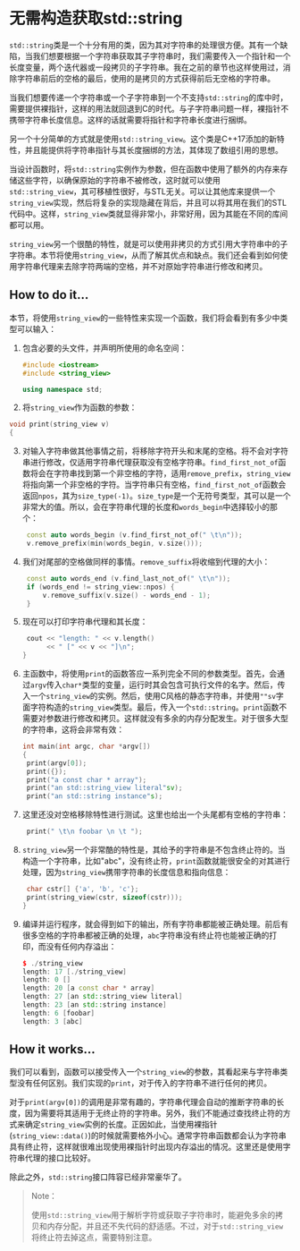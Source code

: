 # 无需构造获取std::string

`std::string`类是一个十分有用的类，因为其对字符串的处理很方便。其有一个缺陷，当我们想要根据一个字符串获取其子字符串时，我们需要传入一个指针和一个长度变量，两个迭代器或一段拷贝的子字符串。我在之前的章节也这样使用过，消除字符串前后的空格的最后，使用的是拷贝的方式获得前后无空格的字符串。

当我们想要传递一个字符串或一个子字符串到一个不支持`std::string`的库中时，需要提供裸指针，这样的用法就回退到C的时代。与子字符串问题一样，裸指针不携带字符串长度信息。这样的话就需要将指针和字符串长度进行捆绑。

另一个十分简单的方式就是使用`std::string_view`。这个类是C++17添加的新特性，并且能提供将字符串指针与其长度捆绑的方法，其体现了数组引用的思想。

当设计函数时，将`std::string`实例作为参数，但在函数中使用了额外的内存来存储这些字符，以确保原始的字符串不被修改，这时就可以使用`std::string_view`，其可移植性很好，与STL无关。可以让其他库来提供一个`string_view`实现，然后将复杂的实现隐藏在背后，并且可以将其用在我们的STL代码中。这样，`string_view`类就显得非常小，非常好用，因为其能在不同的库间都可以用。

`string_view`另一个很酷的特性，就是可以使用非拷贝的方式引用大字符串中的子字符串。本节将使用`string_view`，从而了解其优点和缺点。我们还会看到如何使用字符串代理来去除字符两端的空格，并不对原始字符串进行修改和拷贝。

## How to do it...

本节，将使用`string_view`的一些特性来实现一个函数，我们将会看到有多少中类型可以输入：

1. 包含必要的头文件，并声明所使用的命名空间：

   ```c++
   #include <iostream>
   #include <string_view>
   
   using namespace std; 
   ```

2.  将`string_view`作为函数的参数：

   ```c++
   void print(string_view v)
   { 
   ```

3. 对输入字符串做其他事情之前，将移除字符开头和末尾的空格。将不会对字符串进行修改，仅适用字符串代理获取没有空格字符串。`find_first_not_of`函数将会在字符串找到第一个非空格的字符，适用`remove_prefix`，`string_view`将指向第一个非空格的字符。当字符串只有空格，`find_first_not_of`函数会返回`npos`，其为`size_type(-1)`。`size_type`是一个无符号类型，其可以是一个非常大的值。所以，会在字符串代理的长度和`words_begin`中选择较小的那个：

   ```c++
   	const auto words_begin (v.find_first_not_of(" \t\n"));
   	v.remove_prefix(min(words_begin, v.size()));
   ```

4. 我们对尾部的空格做同样的事情。`remove_suffix`将收缩到代理的大小：

   ```c++
   	const auto words_end (v.find_last_not_of(" \t\n"));
   	if (words_end != string_view::npos) {
   		v.remove_suffix(v.size() - words_end - 1);
   	} 
   ```

5. 现在可以打印字符串代理和其长度：

   ```c++
   	cout << "length: " << v.length()
   		 << " [" << v << "]\n";
   }
   ```

6. 主函数中，将使用`print`的函数答应一系列完全不同的参数类型。首先，会通过`argv`传入`char*`类型的变量，运行时其会包含可执行文件的名字。然后，传入一个`string_view`的实例。然后，使用C风格的静态字符串，并使用`""sv`字面字符构造的`string_view`类型。最后，传入一个`std::string`。`print`函数不需要对参数进行修改和拷贝。这样就没有多余的内存分配发生。对于很多大型的字符串，这将会非常有效：

   ```c++
   int main(int argc, char *argv[])
   {
   	print(argv[0]);
   	print({});
   	print("a const char * array");
   	print("an std::string_view literal"sv);
   	print("an std::string instance"s); 
   ```

7. 这里还没对空格移除特性进行测试。这里也给出一个头尾都有空格的字符串：

   ```c++
   	print(" \t\n foobar \n \t "); 
   ```

8. `string_view`另一个非常酷的特性是，其给予的字符串是不包含终止符的。当构造一个字符串，比如"abc"，没有终止符，`print`函数就能很安全的对其进行处理，因为`string_view`携带字符串的长度信息和指向信息：

   ```c++
   	char cstr[] {'a', 'b', 'c'};
   	print(string_view(cstr, sizeof(cstr)));
   }
   ```

9. 编译并运行程序，就会得到如下的输出，所有字符串都能被正确处理。前后有很多空格的字符串都被正确的处理，`abc`字符串没有终止符也能被正确的打印，而没有任何内存溢出：

   ```c++
   $ ./string_view
   length: 17 [./string_view]
   length: 0 []
   length: 20 [a const char * array]
   length: 27 [an std::string_view literal]
   length: 23 [an std::string instance]
   length: 6 [foobar]
   length: 3 [abc]
   ```

## How it works...

我们可以看到，函数可以接受传入一个`string_view`的参数，其看起来与字符串类型没有任何区别。我们实现的`print`，对于传入的字符串不进行任何的拷贝。

对于`print(argv[0])`的调用是非常有趣的，字符串代理会自动的推断字符串的长度，因为需要将其适用于无终止符的字符串。另外，我们不能通过查找终止符的方式来确定`string_view`实例的长度。正因如此，当使用裸指针(`string_view::data()`)的时候就需要格外小心。通常字符串函数都会认为字符串具有终止符，这样就很难出现使用裸指针时出现内存溢出的情况。这里还是使用字符串代理的接口比较好。

除此之外，`std::string`接口阵容已经非常豪华了。

> Note：
>
> 使用`std::string_view`用于解析字符或获取子字符串时，能避免多余的拷贝和内存分配，并且还不失代码的舒适感。不过，对于`std::string_view`将终止符去掉这点，需要特别注意。


